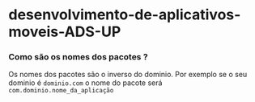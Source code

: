 # desenvolvimento-de-aplicativos-moveis-ADS-UP

### Como são os nomes dos pacotes ?
Os nomes dos pacotes são o inverso do dominio.
Por exemplo se o seu dominio é `dominio.com`
o nome do pacote será `com.dominio.nome_da_aplicação`
